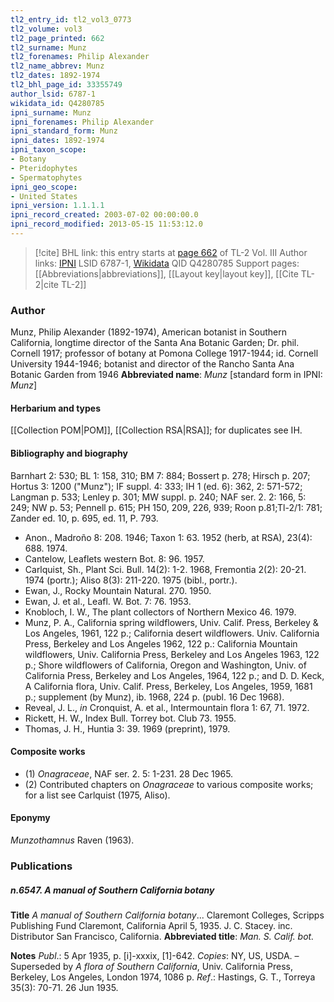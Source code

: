 ```yaml
---
tl2_entry_id: tl2_vol3_0773
tl2_volume: vol3
tl2_page_printed: 662
tl2_surname: Munz
tl2_forenames: Philip Alexander
tl2_name_abbrev: Munz
tl2_dates: 1892-1974
tl2_bhl_page_id: 33355749
author_lsid: 6787-1
wikidata_id: Q4280785
ipni_surname: Munz
ipni_forenames: Philip Alexander
ipni_standard_form: Munz
ipni_dates: 1892-1974
ipni_taxon_scope: 
- Botany
- Pteridophytes
- Spermatophytes
ipni_geo_scope: 
- United States
ipni_version: 1.1.1.1
ipni_record_created: 2003-07-02 00:00:00.0
ipni_record_modified: 2013-05-15 11:53:12.0
---
```


> [!cite] BHL link: this entry starts at [page 662](https://www.biodiversitylibrary.org/page/33355749) of TL-2 Vol. III
> Author links: [IPNI](https://www.ipni.org/a/6787-1) LSID 6787-1, [Wikidata](https://www.wikidata.org/wiki/Q4280785) QID Q4280785
> Support pages: [[Abbreviations|abbreviations]], [[Layout key|layout key]], [[Cite TL-2|cite TL-2]]

### Author

Munz, Philip Alexander (1892-1974), American botanist in Southern California, longtime director of the Santa Ana Botanic Garden; Dr. phil. Cornell 1917; professor of botany at Pomona College 1917-1944; id. Cornell University 1944-1946; botanist and director of the Rancho Santa Ana Botanic Garden from 1946 
**Abbreviated name**: *Munz* \[standard form in IPNI: *Munz*\]

#### Herbarium and types

[[Collection POM|POM]], [[Collection RSA|RSA]]; for duplicates see IH.

#### Bibliography and biography

Barnhart 2: 530; BL 1: 158, 310; BM 7: 884; Bossert p. 278; Hirsch p. 207; Hortus 3: 1200 ("Munz"); IF suppl. 4: 333; IH 1 (ed. 6): 362, 2: 571-572; Langman p. 533; Lenley p. 301; MW suppl. p. 240; NAF ser. 2. 2: 166, 5: 249; NW p. 53; Pennell p. 615; PH 150, 209, 226, 939; Roon p.81;Tl-2/1: 781; Zander ed. 10, p. 695, ed. 11, P. 793.
- Anon., Madroño 8: 208. 1946; Taxon 1: 63. 1952 (herb, at RSA), 23(4): 688. 1974.
- Cantelow, Leaflets western Bot. 8: 96. 1957.
- Carlquist, Sh., Plant Sci. Bull. 14(2): 1-2. 1968, Fremontia 2(2): 20-21. 1974 (portr.); Aliso 8(3): 211-220. 1975 (bibl., portr.).
- Ewan, J., Rocky Mountain Natural. 270. 1950.
- Ewan, J. et al., Leafl. W. Bot. 7: 76. 1953.
- Knobloch, I. W., The plant collectors of Northern Mexico 46. 1979.
- Munz, P. A., California spring wildflowers, Univ. Calif. Press, Berkeley & Los Angeles, 1961, 122 p.; California desert wildflowers. Univ. California Press, Berkeley and Los Angeles 1962, 122 p.: California Mountain wildflowers, Univ. California Press, Berkeley and Los Angeles 1963, 122 p.; Shore wildflowers of California, Oregon and Washington, Univ. of California Press, Berkeley and Los Angeles, 1964, 122 p.; and D. D. Keck, A California flora, Univ. Calif. Press, Berkeley, Los Angeles, 1959, 1681 p.; supplement (by Munz), ib. 1968, 224 p. (publ. 16 Dec 1968).
- Reveal, J. L., *in* Cronquist, A. et al., Intermountain flora 1: 67, 71. 1972.
- Rickett, H. W., Index Bull. Torrey bot. Club 73. 1955.
- Thomas, J. H., Huntia 3: 39. 1969 (preprint), 1979.

#### Composite works

- (1) *Onagraceae*, NAF ser. 2. 5: 1-231. 28 Dec 1965.
- (2) Contributed chapters on *Onagraceae* to various composite works; for a list see Carlquist (1975, Aliso).

#### Eponymy

*Munzothamnus* Raven (1963).

### Publications

##### n.6547. A manual of Southern California botany

**Title**
*A manual of Southern California botany*... Claremont Colleges, Scripps Publishing Fund Claremont, California April 5, 1935. J. C. Stacey. inc. Distributor San Francisco, California.
**Abbreviated title**: *Man. S. Calif. bot.*

**Notes**
*Publ*.: 5 Apr 1935, p. \[i\]-xxxix, \[1\]-642. *Copies*: NY, US, USDA. – Superseded by *A flora of* *Southern California*, Univ. California Press, Berkeley, Los Angeles, London 1974, 1086 p.
*Ref*.: Hastings, G. T., Torreya 35(3): 70-71. 26 Jun 1935.

